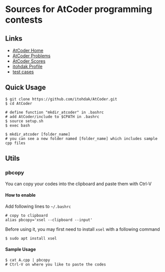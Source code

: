 # Sources for AtCoder programming contests
## Links
- [AtCoder Home](https://atcoder.jp/?lang=ja "AtCoder Home")
- [AtCoder Problems](https://kenkoooo.com/atcoder/?user=itohdak&rivals=&kind=category#/table/itohdak "AtCoder Problems")
- [AtCoder Scores](https://atcoder-scores.herokuapp.com/graph?user=itohdak "AtCoder Scores")
- [itohdak Profile](https://atcoder.jp/user/itohdak "itohdak Profile")
- [test cases](https://www.dropbox.com/sh/arnpe0ef5wds8cv/AAAk_SECQ2Nc6SVGii3rHX6Fa?dl=0 "test cases")

## Quick Usage
```
$ git clone https://github.com/itohdak/AtCoder.git
$ cd AtCoder

# define function "mkdir_atcoder" in .bashrc
# add AtCoder/include to $CPATH in .bashrc
$ source setup.sh
$ exec bash

$ mkdir_atcoder [folder_name]
# you can see a new folder named [folder_name] which includes sample cpp files
```
## Utils
### pbcopy
You can copy your codes into the clipboard and paste them with Ctrl-V

#### How to enable
Add following lines to `~/.bashrc`
```
# copy to clipboard
alias pbcopy='xsel --clipboard --input'
```
Before using it, you may first need to install `xsel` with a following command
```
$ sudo apt install xsel
```
#### Sample Usage
```
$ cat A.cpp | pbcopy
# Ctrl-V on where you like to paste the codes
```

